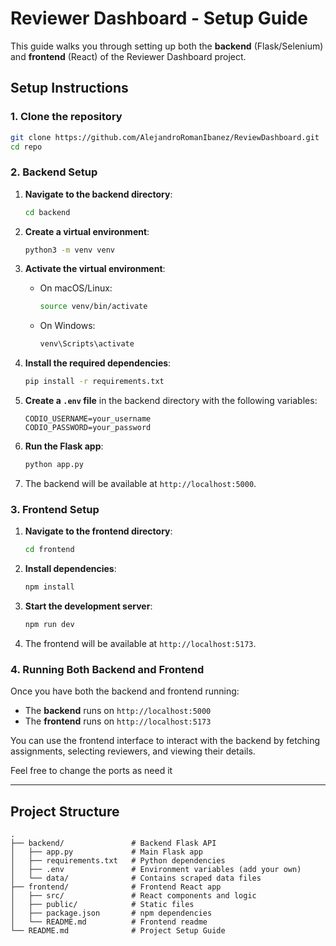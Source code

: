# Reviewer Dashboard - Setup Guide

This guide walks you through setting up both the **backend** (Flask/Selenium) and **frontend** (React) of the Reviewer Dashboard project.


## Setup Instructions

### 1. Clone the repository
```bash
git clone https://github.com/AlejandroRomanIbanez/ReviewDashboard.git
cd repo
```

### 2. Backend Setup

1. **Navigate to the backend directory**:
   ```bash
   cd backend
   ```

2. **Create a virtual environment**:
   ```bash
   python3 -m venv venv
   ```

3. **Activate the virtual environment**:

   - On macOS/Linux:
     ```bash
     source venv/bin/activate
     ```
   - On Windows:
     ```bash
     venv\Scripts\activate
     ```

4. **Install the required dependencies**:
   ```bash
   pip install -r requirements.txt
   ```

5. **Create a `.env` file** in the backend directory with the following variables:
   ```plaintext
   CODIO_USERNAME=your_username
   CODIO_PASSWORD=your_password
   ```

6. **Run the Flask app**:
   ```bash
   python app.py
   ```

7. The backend will be available at `http://localhost:5000`.

### 3. Frontend Setup

1. **Navigate to the frontend directory**:
   ```bash
   cd frontend
   ```

2. **Install dependencies**:
   ```bash
   npm install
   ```

3. **Start the development server**:
   ```bash
   npm run dev
   ```

4. The frontend will be available at `http://localhost:5173`.

### 4. Running Both Backend and Frontend

Once you have both the backend and frontend running:

- The **backend** runs on `http://localhost:5000`
- The **frontend** runs on `http://localhost:5173`

You can use the frontend interface to interact with the backend by fetching assignments, selecting reviewers, and viewing their details.

Feel free to change the ports as need it

---

## Project Structure

```
.
├── backend/               # Backend Flask API
│   ├── app.py             # Main Flask app
│   ├── requirements.txt   # Python dependencies
│   ├── .env               # Environment variables (add your own)
│   └── data/              # Contains scraped data files
├── frontend/              # Frontend React app
│   ├── src/               # React components and logic
│   ├── public/            # Static files
│   ├── package.json       # npm dependencies
│   └── README.md          # Frontend readme
└── README.md              # Project Setup Guide
```

